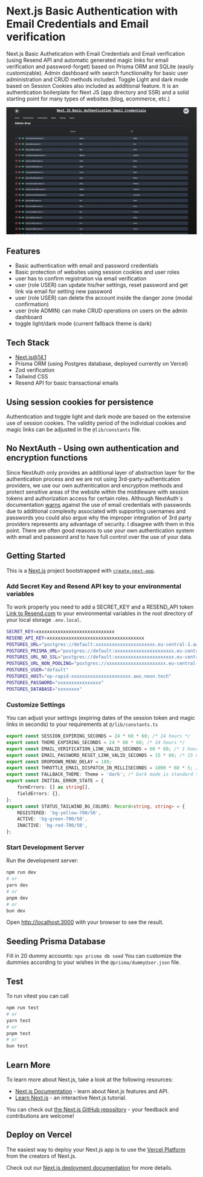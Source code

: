 # Next.js Basic Authentication with Email Credentials and Email verification

Next.js Basic Authetication with Email Credentials and Email verification (using Resend API and automatic generated magic links for email verification and password-forget) based on Prisma ORM and SQLite (easily customizable). Admin dashboard with search functiionality for basic user administration and CRUD methods included. Toggle Light and dark mode based on Session Cookies also included as additional feature. It is an authentication boilerplate for Next JS (app directory and SSR) and a solid starting point for many types of websites (blog, ecommerce, etc.)

![Screenshot](./public/_screenshot.jpg)

## Features

- Basic authentication with email and password credentials
- Basic protection of websites using session cookies and user roles
- user has to confirm registration via email verification
- user (role USER) can update his/her settings, reset password and get link via email for setting new password
- user (role USER) can delete the account inside the danger zone (modal confirmation)
- user (role ADMIN) can make CRUD operations on users on the admin dashboard
- toggle light/dark mode (current fallback theme is dark)

## Tech Stack

- Next.js@14.1
- Prisma ORM (using Postgres database, deployed currently on Vercel)
- Zod verification
- Tailwind CSS
- Resend API for basic transactional emails

## Using session cookies for persistence

Authentication and toggle light and dark mode are based on the extensive use of session cookies. The validity period of the individual cookies and magic links can be adjusted in the `@lib/constants` file.

## No NextAuth - Using own authentication and encryption functions

Since NextAuth only provides an additional layer of abstraction layer for the authentication process and we are not using 3rd-party-authentication providers, we use our own authentication and encryption methods and protect sensitive areas of the website within the middleware with session tokens and authorization access for certain roles. Although NextAuth´s documentation [warns](https://next-auth.js.org/providers/credentials) against the use of email credentials with passwords due to additional complexity associated with supporting usernames and passwords you could also argue why the improper integration of 3rd party providers represents any advantage of security. I disagree with them in this point. There are often good reasons to use your own authentication system with email and password and to have full control over the use of your data.

## Getting Started

This is a [Next.js](https://nextjs.org/) project bootstrapped with [`create-next-app`](https://github.com/vercel/next.js/tree/canary/packages/create-next-app).

### Add Secret Key and Resend API key to your environmental variables

To work properly you need to add a SECRET_KEY and a RESEND_API token [Link to Resend.com](https://resend.com/) to your environmental variables in the root directory of your local storage `.env.local`.

```bash
SECRET_KEY=xxxxxxxxxxxxxxxxxxxxxxxxxxxxx
RESEND_API_KEY=xxxxxxxxxxxxxxxxxxxxxxxxxxxxxxxxxxxx
POSTGRES_URL="postgres://default:xxxxxxxxxxxxxxxxxxxxxx.eu-central-1.aws.neon.tech:5432/xxxxxxxx?sslmode=require"
POSTGRES_PRISMA_URL="postgres://default:xxxxxxxxxxxxxxxxxxxxxx.eu-central-1.aws.neon.tech:5432/xxxxxxxx?sslmode=require&pgbouncer=true&connect_timeout=15"
POSTGRES_URL_NO_SSL="postgres://default:xxxxxxxxxxxxxxxxxxxxxx.eu-central-1.aws.neon.tech:5432/xxxxxxxx"
POSTGRES_URL_NON_POOLING="postgres://xxxxxxxxxxxxxxxxxxxxxx.eu-central-1.aws.neon.tech:5432/xxxxxxxx?sslmode=require"
POSTGRES_USER="default"
POSTGRES_HOST="ep-rapid-xxxxxxxxxxxxxxxxxxxxxx.aws.neon.tech"
POSTGRES_PASSWORD="xxxxxxxxxxxxxxxx"
POSTGRES_DATABASE="xxxxxxxx"
```

### Customize Settings

You can adjust your settings (expiring dates of the session token and magic links in seconds) to your requirements at `@/lib/constants.ts`

```typescript
export const SESSION_EXPIRING_SECONDS = 24 * 60 * 60; /* 24 hours */
export const THEME_EXPIRING_SECONDS = 24 * 60 * 60; /* 24 hours */
export const EMAIL_VERIFICATION_LINK_VALID_SECONDS = 60 * 60; /* 1 hour */
export const EMAIL_PASSWORD_RESET_LINK_VALID_SECONDS = 15 * 60; /* 15 minutes */
export const DROPDOWN_MENU_DELAY = 180;
export const THROTTLE_EMAIL_DISPATCH_IN_MILLISECONDS = 1000 * 60 * 5; /* only 1 email can be sent every 5 minutes */
export const FALLBACK_THEME: Theme = 'dark'; /* Dark mode is standard theme*/
export const INITIAL_ERROR_STATE = {
	formErrors: [] as string[],
	fieldErrors: {},
};
export const STATUS_TAILWIND_BG_COLORS: Record<string, string> = {
	REGISTERED: 'bg-yellow-700/50',
	ACTIVE: 'bg-green-700/50',
	INACTIVE: 'bg-red-700/50',
};
```

### Start Development Server

Run the development server:

```bash
npm run dev
# or
yarn dev
# or
pnpm dev
# or
bun dev
```

Open [http://localhost:3000](http://localhost:3000) with your browser to see the result.

## Seeding Prisma Database

Fill in 20 dummy accounts: `npx prisma db seed`
You can customize the dummies according to your wishes in the `@prisma/dummyUser.json` file.

## Test

To run vitest you can call

```bash
npm run test
# or
yarn test
# or
pnpm test
# or
bun test

```

## Learn More

To learn more about Next.js, take a look at the following resources:

- [Next.js Documentation](https://nextjs.org/docs) - learn about Next.js features and API.
- [Learn Next.js](https://nextjs.org/learn) - an interactive Next.js tutorial.

You can check out [the Next.js GitHub repository](https://github.com/vercel/next.js/) - your feedback and contributions are welcome!

## Deploy on Vercel

The easiest way to deploy your Next.js app is to use the [Vercel Platform](https://vercel.com/new?utm_medium=default-template&filter=next.js&utm_source=create-next-app&utm_campaign=create-next-app-readme) from the creators of Next.js.

Check out our [Next.js deployment documentation](https://nextjs.org/docs/deployment) for more details.
